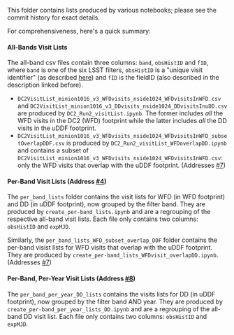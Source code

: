 This folder contains lists produced by various notebooks; please see the commit history for exact details.

For comprehensiveness, here's a quick summary:

#### All-Bands Visit Lists
The all-band csv files contain three columns: `band`, `obsHistID` and `fID`, where `band` is one of the six LSST filters, `obsHistID` is a "unique visit identifier" (as described [here](https://confluence.lsstcorp.org/display/SIM/Summary+Table+Column+Descriptions )) and `fID` is the fieldID (also described in the description linked before).
- `DC2VisitList_minion1016_v3_WFDvisits_nside1024_WFDvisitsInWFD.csv` and `DC2VisitList_minion1016_v3_DDvisits_nside1024_DDvisitsInuDD.csv` are produced by `DC2_Run2_visitList.ipynb`. The former includes *all* the WFD visits in the DC2 (WFD) footprint while the latter includes *all* the DD visits in the uDDF footprint.
- `DC2VisitList_minion1016_v3_WFDvisits_nside1024_WFDvisitsInWFD_subsetOverlapDDF.csv` is produced by `DC2_Run2_visitList_WFDoverlapDD.ipynb` and contains a subset of `DC2VisitList_minion1016_v3_WFDvisits_nside1024_WFDvisitsInWFD.csv`: only the WFD visits that overlap with the uDDF footprint. (Addresses [#7](https://github.com/LSSTDESC/DC2_visitList/issues/7 ))

#### Per-Band Visit Lists (Address [#4](https://github.com/LSSTDESC/DC2_visitList/issues/4 ))
The `per_band_lists` folder contains the visit lists for WFD (in WFD footprint) and DD (in uDDF footprint), now grouped by the filter band. They are produced by `create_per-band_lists.ipynb` and are a regrouping of the respective all-band visit lists. Each file only contains two columns: `obsHistID` and `expMJD`.

Similarly, the `per_band_lists_WFD_subset_overlap_DDF` folder contains the per-band visist lists for WFD visits that overlap with the uDDF footprint. They are produced by `create_per-band_lists_WFDvisit_overlapDD.ipynb`. (Addresses [#7](https://github.com/LSSTDESC/DC2_visitList/issues/7 ))

#### Per-Band, Per-Year Visit Lists (Address [#8](https://github.com/LSSTDESC/DC2_visitList/issues/8 ))
The `per_band_per_year_DD_lists` contains the visits lists for DD (in uDDF footprint), now grouped by the filter band AND year. They are produced by `create_per-band_per_year_lists_DD.ipynb` and are a regrouping of the all-band DD visit list. Each file only contains two columns: `obsHistID` and `expMJD`.